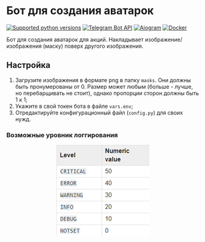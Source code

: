 # Бот для создания аватарок
[![Supported python versions](https://img.shields.io/badge/Python-3.7%20%7C%203.8-blue?style=flat-square&logo=python)](https://www.python.org/)
[![Telegram Bot API](https://img.shields.io/badge/Telegram%20Bot%20API-lightgrey?style=flat-square&logo=telegram)](https://core.telegram.org/bots/api/)
[![Aiogram](https://img.shields.io/badge/Aiogram-blue?style=flat-square)](https://github.com/aiogram/aiogram/)
[![Docker](https://img.shields.io/badge/Docker-lightgray?style=flat-square&logo=docker)](https://docker.com/)

Бот для создания аватарок для акций. Накладывает изображение/изображения (маску) поверх другого изображения.
## Настройка
1. Загрузите изображения в формате png в папку `masks`. Они должны быть пронумерованы от 0. Размер может любым (больше - лучше, но перебарщивать не стоит), однако пропорции сторон должны быть 1 к 1;
2. Укажите в свой токен бота в файле `vars.env`;
3. Отредактируйте конфигурационный файл (`config.py`) для своих нужд.
### Возможные уровник логгирования
<p align="center">
    <img src="readme-images/logging_levels.png" />
</p>